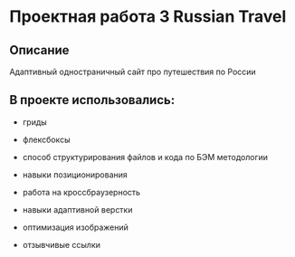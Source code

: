 # Проектная работа 3 Russian Travel

## Описание 

Адаптивный одностраничный сайт про путешествия по России

## В проекте использовались: 

* гриды 

* флексбоксы 

* способ структурирования файлов и кода по БЭМ методологии 

* навыки позиционирования 

* работа на кроссбраузерность 

* навыки адаптивной верстки

* оптимизация изображений

* отзывчивые ссылки